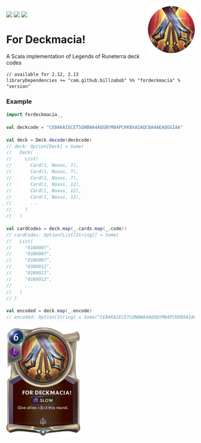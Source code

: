 <img align="right" src="https://github.com/Billzabob/ForDeckmacia/blob/master/src/main/resources/demacia.png" height="125px" style="padding-left: 20px"/>


[![](https://github.com/Billzabob/ForDeckmacia/workflows/build/badge.svg)](https://github.com/Billzabob/ForDeckmacia/actions?query=workflow%3Abuild)
[![](https://codecov.io/gh/Billzabob/ForDeckmacia/branch/master/graph/badge.svg)](https://codecov.io/gh/Billzabob/ForDeckmacia)
[![](https://img.shields.io/nexus/r/https/oss.sonatype.org/com.github.billzabob/fordeckmacia_2.13.svg)](https://oss.sonatype.org/content/repositories/releases/com/github/billzabob/fordeckmacia_2.13)

# For Deckmacia!

A Scala implementation of Legends of Runeterra deck codes

```
// available for 2.12, 2.13
libraryDependencies += "com.github.billzabob" %% "fordeckmacia" % "version"
```

### Example ###

```scala
import fordeckmacia._

val deckcode = "CEBAKAIECETSQNBWA4AQGBYMB4PCKKBXAIAQCBA4AEAQGGIAA"

val deck = Deck.decode(deckcode)
// deck: Option[Deck] = Some(
//   Deck(
//     List(
//       Card(1, Noxus, 7),
//       Card(1, Noxus, 7),
//       Card(1, Noxus, 7),
//       Card(1, Noxus, 12),
//       Card(1, Noxus, 12),
//       Card(1, Noxus, 12),
//       ...
//     )
//   )

val cardCodes = deck.map(_.cards.map(_.code))
// cardCodes: Option[List[String]] = Some(
//   List(
//     "01NX007",
//     "01NX007",
//     "01NX007",
//     "01NX012",
//     "01NX012",
//     "01NX012",
//     ...
//   )
// )

val encoded = deck.map(_.encode)
// encoded: Option[String] = Some("CEBAKAIECETSQNBWA4AQGBYMB4PCKKBXAIAQCBA4AEAQGGIAA")
```

<img src="https://github.com/Billzabob/ForDeckmacia/blob/master/src/main/resources/ForDeckmacia.png" height="300px"/>
